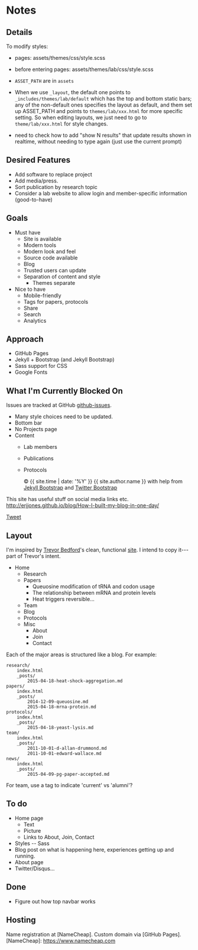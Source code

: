 # Notes

## Details

To modify styles:
* pages: assets/themes/css/style.scss
* before entering pages: assets/themes/lab/css/style.scss

* `ASSET_PATH` are in `assets`
* When we use `_layout`, the default one points to `_includes/themes/lab/default` which has the top and bottom static bars; any of the non-default ones specifies the layout as default, and them set up ASSET_PATH and points to `themes/lab/xxx.html` for more specific setting. So when editing layouts, we just need to go to `theme/lab/xxx.html` for style changes.

* need to check how to add "show N results" that update results shown in realtime, without needing to type again (just use the current prompt)

## Desired Features

* Add software to replace project
* Add media/press.
* Sort publication by research topic
* Consider a lab website to allow login and member-specific information (good-to-have)


## Goals

* Must have
	* Site is available
	* Modern tools
	* Modern look and feel
	* Source code available 
	* Blog
	* Trusted users can update
	* Separation of content and style
		* Themes separate
* Nice to have
	* Mobile-friendly
	* Tags for papers, protocols
	* Share
	* Search
	* Analytics

## Approach

* GitHub Pages
* Jekyll + Bootstrap (and Jekyll Bootstrap)
* Sass support for CSS
* Google Fonts

## What I'm Currently Blocked On

Issues are tracked at GitHub [github-issues].

[github-issues]: https://github.com/drummondlab/drummondlab.github.io/issues

* Many style choices need to be updated.
* Bottom bar
* No Projects page
* Content
	* Lab members
	* Publications
	* Protocols

        <p>&copy; {{ site.time | date: '%Y' }} {{ site.author.name }}
          with help from <a href="http://jekyllbootstrap.com" target="_blank" title="The Definitive Jekyll Blogging Framework">Jekyll Bootstrap</a>
          and <a href="http://twitter.github.com/bootstrap/" target="_blank">Twitter Bootstrap</a>
        </p>


This site has useful stuff on social media links etc.
http://erjjones.github.io/blog/How-I-built-my-blog-in-one-day/

<a href="https://twitter.com/share" class="twitter-share-button">Tweet</a>
<script>
	!function(d,s,id){
		var js,fjs=d.getElementsByTagName(s)[0],p=/^http:/.test(d.location)?'http':'https';
		if(!d.getElementById(id)){
			js=d.createElement(s);
			js.id=id;
			js.src=p+'://platform.twitter.com/widgets.js';
			fjs.parentNode.insertBefore(js,fjs);
		}
	}(document, 'script', 'twitter-wjs');
</script>


## Layout

I'm inspired by [Trevor Bedford]'s clean, functional [site][1]. I intend to copy it---part of Trevor's intent.

* Home
	* Research
	* Papers
		* Queuosine modification of tRNA and codon usage
		* The relationship between mRNA and protein levels
		* Heat triggers reversible...
	* Team
	* Blog
	* Protocols
	* Misc
		* About
		* Join
		* Contact

Each of the major areas is structured like a blog. For example:

	research/
		index.html
		_posts/
			2015-04-18-heat-shock-aggregation.md
	papers/
		index.html
		_posts/
			2014-12-09-queuosine.md
			2015-04-18-mrna-protein.md
	protocols/
		index.html
		_posts/
			2015-04-18-yeast-lysis.md
	team/
		index.html
		_posts/
			2011-10-01-d-allan-drummond.md
			2011-10-01-edward-wallace.md
	news/
		index.html
		_posts/
			2015-04-09-pg-paper-accepted.md

For team, use a tag to indicate 'current' vs 'alumni'?

## To do

* Home page
	* Text
	* Picture
	* Links to About, Join, Contact
* Styles -- Sass
* Blog post on what is happening here, experiences getting up and running.
* About page
* Twitter/Disqus...


## Done

* Figure out how top navbar works

## Hosting

Name registration at [NameCheap]. Custom domain via [GitHub Pages].
[NameCheap]: https://www.namecheap.com

[Trevor Bedford]: http://bedford.io/team/trevor-bedford/
[1]: http://bedford.io

